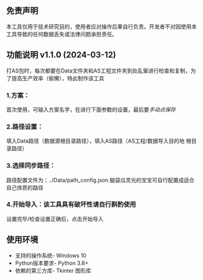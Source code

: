 ## 免责声明
本工具仅用于技术研究目的，使用者应对操作后果自行负责。开发者不对因使用本工具导致的任何数据丢失或法律问题承担责任。

## 功能说明 v1.1.0 (2024-03-12)
打AS包时，每次都要在Data文件夹和AS工程文件夹到处乱窜进行检查和复制，为了提高生产效率（偷懒），特此制作该工具
### 1.方案：
   首次使用，可输入方案名字，在进行下面参数的设置，最后要*手动点保存*
### 2.路径设置：
   填入Data路径（数据源根目录路径），填入AS路径（AS工程/数据导入目的地 根目录路径）
### 3.选择同步路径：
  路径配置文件为：../Data/path_config.json 脑袋瓜灵光的宝宝可自行配置成适合自己体质的路径
### 4.开始导入：**该工具具有破坏性**请自行斟酌使用
   设置完毕/检查设置正确后，点击开始导入

## 使用环境
- 支持的操作系统- Windows 10
- Python版本要求- Python 3.8+
- 依赖的第三方库- Tkinter 图形库

